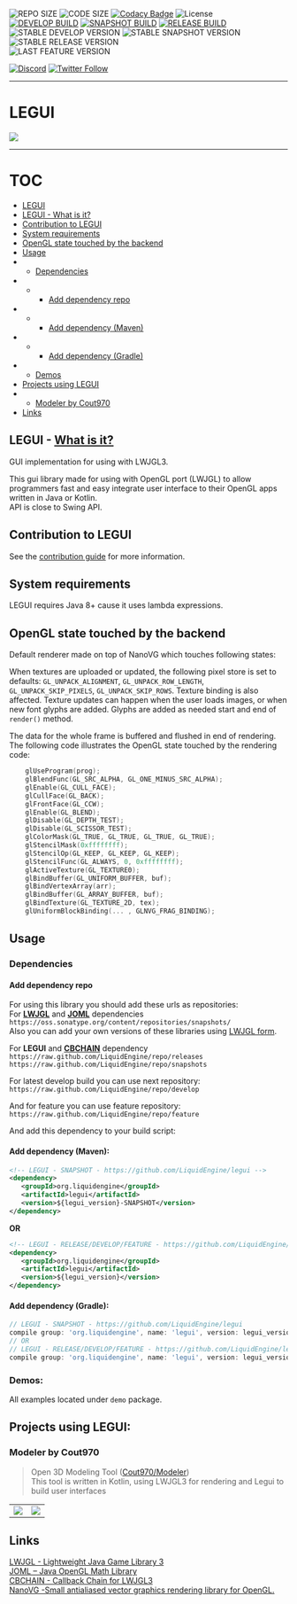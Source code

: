 ![REPO SIZE](https://img.shields.io/github/repo-size/LiquidEngine/legui.svg) 
![CODE SIZE](https://img.shields.io/github/languages/code-size/LiquidEngine/legui.svg) 
[![Codacy Badge](https://api.codacy.com/project/badge/Grade/e3a864cc6d6a4f08938a7b368bdb35da)](https://app.codacy.com/app/LiquidEngine/legui?utm_source=github.com&utm_medium=referral&utm_content=LiquidEngine/legui&utm_campaign=Badge_Grade_Dashboard) 
![License](https://img.shields.io/github/license/LiquidEngine/legui.svg)  
[![DEVELOP BUILD](https://img.shields.io/jenkins/s/http/jenkins.liquidengine.tk/job/LEGUI_DEVELOP.svg?label=develop)](http://jenkins.liquidengine.tk/job/LEGUI_DEVELOP/)
[![SNAPSHOT BUILD](https://img.shields.io/jenkins/s/https/jenkins.liquidengine.tk/job/LEGUI_SNAPSHOTS.svg?label=snapshot)](https://jenkins.liquidengine.tk/job/LEGUI_SNAPSHOTS/)
[![RELEASE BUILD](https://img.shields.io/jenkins/s/https/jenkins.liquidengine.tk/job/LEGUI_RELEASES.svg?label=release)](https://jenkins.liquidengine.tk/job/LEGUI_RELEASES/)  
![STABLE DEVELOP VERSION](https://img.shields.io/badge/dynamic/json.svg?label=develop&colorB=00796b&prefix=&suffix=&query=$.version&uri=https%3A%2F%2Fjenkins.liquidengine.tk%2Fjob%2FLEGUI_DEVELOP%2FlastSuccessfulBuild%2Fartifact%2FfullVersion.json)
![STABLE SNAPSHOT VERSION](https://img.shields.io/badge/dynamic/json.svg?label=snapshot&colorB=00796b&prefix=&suffix=&query=$.version&uri=https%3A%2F%2Fjenkins.liquidengine.tk%2Fjob%2FLEGUI_SNAPSHOTS%2FlastSuccessfulBuild%2Fartifact%2FfullVersion.json)
![STABLE RELEASE VERSION](https://img.shields.io/badge/dynamic/json.svg?label=release&colorB=00796b&prefix=&suffix=&query=$.version&uri=https%3A%2F%2Fjenkins.liquidengine.tk%2Fjob%2FLEGUI_RELEASES%2FlastSuccessfulBuild%2Fartifact%2FfullVersion.json)  
![LAST FEATURE VERSION](https://img.shields.io/badge/dynamic/json.svg?label=feature&colorB=00796b&prefix=&suffix=&query=$.version&uri=https%3A%2F%2Fjenkins.liquidengine.tk%2Fjob%2FLEGUI_FEATURE%2FlastSuccessfulBuild%2Fartifact%2FfullVersion.json)

[![Discord](https://img.shields.io/discord/245558983123927040.svg?slongCache=true&label=Discord&logo=discord)](https://discord.gg/6wfqXpJ)
[![Twitter Follow](https://img.shields.io/twitter/follow/ShchAlexander.svg?longCache=true&label=Twitter&logo=twitter)](https://twitter.com/ShchAlexander)

___
# LEGUI

<img src="https://image.ibb.co/nh1GbJ/Dc63_KSPX4_AIEIc7.png" />

___
# TOC
* [LEGUI](#legui)
* [LEGUI - What is it?](#legui---what-is-it)
* [Contribution to LEGUI](#contribution-to-legui)
* [System requirements](#system-requirements)
* [OpenGL state touched by the backend](#opengl-state-touched-by-the-backend)
* [Usage](#usage)
* * [Dependencies](#dependencies)
* * * [Add dependency repo](#add-dependency-repo)
* * * [Add dependency (Maven)](#add-dependency-maven)
* * * [Add dependency (Gradle)](#add-dependency-gradle)
* * [Demos](#demos)
* [Projects using LEGUI](#projects-using-legui)
* * [Modeler by Cout970](#modeler-by-cout970)
* [Links](#links)



## LEGUI - [What is it?](https://liquidengine.github.io/legui/)  
GUI implementation for using with LWJGL3.  

This gui library made for using with OpenGL port (LWJGL) to allow programmers fast and easy integrate user interface to their OpenGL apps written in Java or Kotlin.  
API is close to Swing API.  

## Contribution to LEGUI
See the [contribution guide](CONTRIBUTING.md) for more information.

## System requirements
LEGUI requires Java 8+ cause it uses lambda expressions.

## OpenGL state touched by the backend

Default renderer made on top of NanoVG which touches following states:

When textures are uploaded or updated, the following pixel store is set to defaults: `GL_UNPACK_ALIGNMENT`, `GL_UNPACK_ROW_LENGTH`, `GL_UNPACK_SKIP_PIXELS`, `GL_UNPACK_SKIP_ROWS`. Texture binding is also affected. Texture updates can happen when the user loads images, or when new font glyphs are added. Glyphs are added as needed start and end of `render()` method.

The data for the whole frame is buffered and flushed in end of rendering. The following code illustrates the OpenGL state touched by the rendering code:
```C
	glUseProgram(prog);
	glBlendFunc(GL_SRC_ALPHA, GL_ONE_MINUS_SRC_ALPHA);
	glEnable(GL_CULL_FACE);
	glCullFace(GL_BACK);
	glFrontFace(GL_CCW);
	glEnable(GL_BLEND);
	glDisable(GL_DEPTH_TEST);
	glDisable(GL_SCISSOR_TEST);
	glColorMask(GL_TRUE, GL_TRUE, GL_TRUE, GL_TRUE);
	glStencilMask(0xffffffff);
	glStencilOp(GL_KEEP, GL_KEEP, GL_KEEP);
	glStencilFunc(GL_ALWAYS, 0, 0xffffffff);
	glActiveTexture(GL_TEXTURE0);
	glBindBuffer(GL_UNIFORM_BUFFER, buf);
	glBindVertexArray(arr);
	glBindBuffer(GL_ARRAY_BUFFER, buf);
	glBindTexture(GL_TEXTURE_2D, tex);
	glUniformBlockBinding(... , GLNVG_FRAG_BINDING);
```

## Usage
### Dependencies
#### Add dependency repo
For using this library you should add these urls as repositories:  
For **[LWJGL](https://github.com/LWJGL/lwjgl3)** and **[JOML](https://github.com/JOML-CI/JOML)** dependencies  
`https://oss.sonatype.org/content/repositories/snapshots/`  
Also you can add your own versions of these libraries using [LWJGL form](https://www.lwjgl.org/download).

For **LEGUI** and **[CBCHAIN](https://github.com/LiquidEngine/cbchain)** dependency  
`https://raw.github.com/LiquidEngine/repo/releases`  
`https://raw.github.com/LiquidEngine/repo/snapshots` 

For latest develop build you can use next repository:
`https://raw.github.com/LiquidEngine/repo/develop`
 
And for feature you can use feature repository:
`https://raw.github.com/LiquidEngine/repo/feature`

And add this dependency to your build script:  
#### Add dependency (Maven):
 ```xml
<!-- LEGUI - SNAPSHOT - https://github.com/LiquidEngine/legui -->
<dependency>
    <groupId>org.liquidengine</groupId>
    <artifactId>legui</artifactId>
    <version>${legui_version}-SNAPSHOT</version>
</dependency>
 ```
**OR** 
 ```xml
<!-- LEGUI - RELEASE/DEVELOP/FEATURE - https://github.com/LiquidEngine/legui -->
<dependency>
    <groupId>org.liquidengine</groupId>
    <artifactId>legui</artifactId>
    <version>${legui_version}</version>
</dependency>
 ```
#### Add dependency (Gradle):
  ```groovy
// LEGUI - SNAPSHOT - https://github.com/LiquidEngine/legui
compile group: 'org.liquidengine', name: 'legui', version: legui_version + '-SNAPSHOT', changing: true;
// OR
// LEGUI - RELEASE/DEVELOP/FEATURE - https://github.com/LiquidEngine/legui
compile group: 'org.liquidengine', name: 'legui', version: legui_version, changing: true;
  ```

### Demos:
All examples located under `demo` package.

## Projects using LEGUI:
### Modeler by Cout970
> Open 3D Modeling Tool  ([Cout970/Modeler](https://github.com/cout970/Modeler))  
> This tool is written in Kotlin, using LWJGL3 for rendering and Legui to build user interfaces  
<table>
  <tr>
    <td><img src="https://camo.githubusercontent.com/8dcd56ad9a0d51ae82e34dc5bf4c3c18fd9c47e1/68747470733a2f2f696d6167652e70726e747363722e636f6d2f696d6167652f7a4e424133325a6b54515f6b624a6359704c73616f412e706e67"/></td>
    <td><img src="https://camo.githubusercontent.com/21cc57d2dc635e2f6adf8b8f6eb06c1b48da5596/68747470733a2f2f696d6167652e70726e747363722e636f6d2f696d6167652f776336654538695f534669314b732d694e4447614a412e706e67"/></td>
  </tr>
</table>

## Links
[LWJGL - Lightweight Java Game Library 3](https://github.com/LWJGL/lwjgl3)  
[JOML – Java OpenGL Math Library](https://github.com/JOML-CI/JOML)  
[CBCHAIN - Callback Chain for LWJGL3](https://github.com/LiquidEngine/cbchain)  
[NanoVG -Small antialiased vector graphics rendering library for OpenGL.](https://github.com/memononen/nanovg)  
